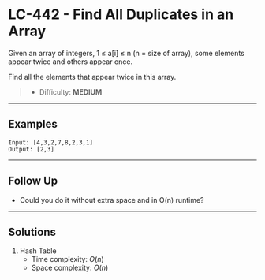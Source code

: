 # LC-442 - Find All Duplicates in an Array

Given an array of integers, 1 ≤ a[i] ≤ n (n = size of array), some elements appear twice and others appear once.

Find all the elements that appear twice in this array.

> * Difficulty: **MEDIUM**

---
## Examples

```
Input: [4,3,2,7,8,2,3,1]
Output: [2,3]
```

---
## Follow Up

* Could you do it without extra space and in O(n) runtime?

---
## Solutions

1. Hash Table
    * Time complexity: $O(n)$
    * Space complexity: $O(n)$